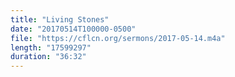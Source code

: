 ```yaml
---
title: "Living Stones"
date: "20170514T100000-0500"
file: "https://cflcn.org/sermons/2017-05-14.m4a"
length: "17599297"
duration: "36:32"
---
```

